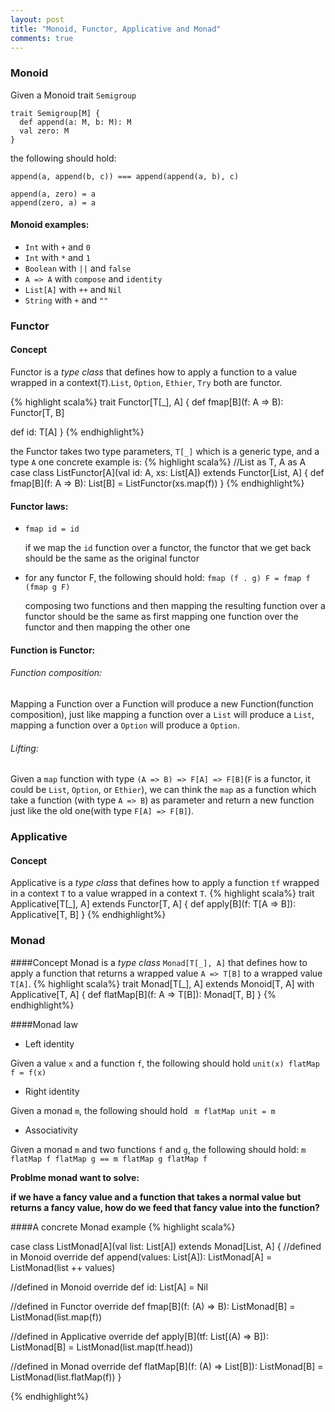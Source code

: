 ```yaml
---
layout: post
title: "Monoid, Functor, Applicative and Monad"
comments: true
---
```


### Monoid
Given a Monoid trait `Semigroup`

```
trait Semigroup[M] {
  def append(a: M, b: M): M
  val zero: M
}
```

the following should hold:

```
append(a, append(b, c)) === append(append(a, b), c)
```

```
append(a, zero) = a
append(zero, a) = a
```

#### Monoid examples:
  - `Int` with `+` and `0`
  - `Int` with `*` and `1`
  - `Boolean` with `||` and `false`
  - `A => A` with `compose` and `identity`
  - `List[A]` with `++` and `Nil`
  - `String` with `+` and `""`

### Functor

#### Concept
Functor is a _type class_ that defines how to apply a function to a value wrapped in a context(`T`).`List`, `Option`, `Ethier`, `Try` both are functor.

{% highlight scala%}
trait Functor[T[_], A] {
  def fmap[B](f: A => B): Functor[T, B]

  def id: T[A]
}
{% endhighlight%}

the Functor takes two type parameters, `T[_]` which is a generic type, and a type `A`
one concrete example is:
{% highlight scala%}
//List as T, A as A
case class ListFunctor[A](val id: A, xs: List[A]) extends Functor[List, A] {
  def fmap[B](f: A => B): List[B] = ListFunctor(xs.map(f))
}
{% endhighlight%}

#### Functor laws:

- `fmap id = id`

   if we map the `id` function over a functor, the functor that we get back should be the same as the original functor
- for any functor F, the following should hold: `fmap (f . g) F = fmap f (fmap g F)`

  composing two functions and then mapping the resulting function over a functor should be the same as first mapping one function over the functor and then mapping the other one

#### Function is Functor:
###### Function composition:
Mapping a Function over a Function will produce a new Function(function composition), just like mapping a function over a `List` will produce a `List`, mapping a function over a `Option` will produce a `Option`.

###### Lifting:
Given a `map` function with type `(A => B) => F[A] => F[B]`(`F` is a functor, it could be `List`, `Option`, or `Ethier`), we can think the `map` as a function which take a function (with type `A => B`) as parameter and return a new function just like the old one(with type `F[A] => F[B]`).

### Applicative

#### Concept
Applicative is a _type class_ that defines how to apply a function `tf` wrapped in a context `T`  to a value wrapped in a context `T`.
{% highlight scala%}
trait Applicative[T[_], A] extends Functor[T, A] {
  def apply[B](f: T[A => B]): Applicative[T, B]
}
{% endhighlight%}

### Monad

####Concept
Monad  is a _type class_ `Monad[T[_], A]` that defines how to apply a function that returns a wrapped value `A => T[B]` to a wrapped value `T[A]`.
{% highlight scala%}
trait Monad[T[_], A] extends Monoid[T, A] with Applicative[T, A] {
  def flatMap[B](f: A => T[B]): Monad[T, B]
}
{% endhighlight%}

####Monad law

- Left identity

 Given a value `x` and a function `f`, the following should hold `unit(x) flatMap f = f(x)`

- Right identity

 Given a monad `m`, the following should hold ` m flatMap unit = m`

- Associativity

Given a monad `m` and two functions `f` and `g`, the following should hold:
`m flatMap f flatMap g == m flatMap g flatMap f`

__Problme monad want to solve:__

__if we have a fancy value and a function that takes a normal value but returns a fancy value, how do we feed that fancy value into the function?__

####A concrete Monad example
{% highlight scala%}

case class ListMonad[A](val list: List[A])  extends Monad[List, A] {
  //defined in Monoid
  override def append(values: List[A]): ListMonad[A] = ListMonad(list ++ values)

  //defined in Monoid
  override def id: List[A] = Nil

  //defined in Functor
  override def fmap[B](f: (A) => B): ListMonad[B] = ListMonad(list.map(f))

  //defined in Applicative
  override def apply[B](tf: List[(A) => B]): ListMonad[B] = ListMonad(list.map(tf.head))

  //defined in Monad
  override def flatMap[B](f: (A) => List[B]): ListMonad[B] = ListMonad(list.flatMap(f))
}

{% endhighlight%}
